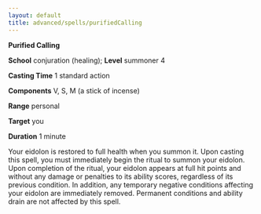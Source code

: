 ```yaml
---
layout: default
title: advanced/spells/purifiedCalling
---
```

 **Purified Calling**

**School** conjuration (healing); **Level** summoner 4

**Casting Time** 1 standard action

**Components** V, S, M (a stick of incense)

**Range** personal

**Target** you

**Duration** 1 minute

Your eidolon is restored to full health when you summon it. Upon casting this spell, you must immediately begin the ritual to summon your eidolon. Upon completion of the ritual, your eidolon appears at full hit points and without any damage or penalties to its ability scores, regardless of its previous condition. In addition, any temporary negative conditions affecting your eidolon are immediately removed. Permanent conditions and ability drain are not affected by this spell.

